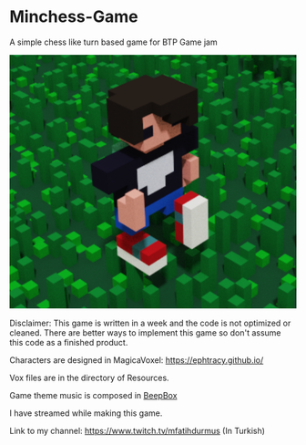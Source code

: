 # Minchess-Game
A simple chess like turn based game for BTP Game jam


 ![Character](/avatar.PNG)

Disclaimer: This game is written in a week and the code is not optimized or cleaned. There are better ways to implement this game so don't assume this code as a finished product.

Characters are designed in MagicaVoxel: https://ephtracy.github.io/

Vox files are in the directory of Resources.

Game theme music is composed in [BeepBox](
 https://www.beepbox.co/#8n32s1k0l00e03t1om0a7g03j07i0r1o34100T0v1L4u11q0d0f8y0z1C2w1c0h0T1v1L4ub7q1d2f8y3z8C0c0A5F4B9V9Q0001Pffa7E0033T5v3L4u53q1d1f4y1z4C1c0h0H_RIBJAAAzrrrqhT2v3L4u02q2d1f8y0z3C2w0T4v5L2u04q1z6666ji8k8k3jSBKSJJAArriiiiii07JCABrzrrrrrrr00YrkqHrsrrrrjr005zrAqzrjzrrqr1jRjrqGGrrzsrsA099ijrABJJJIAzrrtirqrqjqixzsrAjrqjiqaqqysttAJqjikikrizrHtBJJAzArzrIsRCITKSS099ijrAJS____Qg99habbCAYrDzh00b4Og0018i4h4h4gp23fAqqfxcK4oKhhiqY7lByVszEOz5OaajnHGONsKhQphyV0KhAyV0J1vBRpoKn8WcENsCyCIOWasInb1feQOYyQQv96PhUy97ngKMtfibga2CLWwE6xdHZ9H-HtlmnlBlwkOD2Q2M9iCz98QOABeihV8J8J0J0J9i0FBf5pB8g5OhsyhsAn8An95O95OhsyhsAn8An95O95Ohsyhg0
 )

 
I have streamed while making this game. 

Link to my channel: https://www.twitch.tv/mfatihdurmus  (In Turkish)​